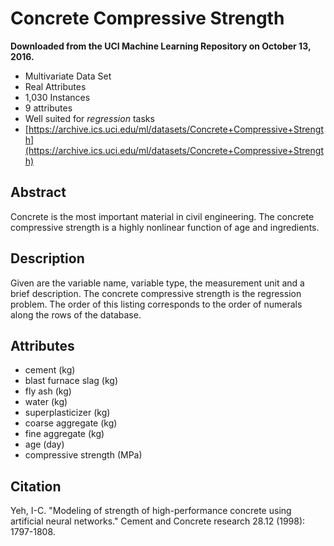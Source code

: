 # Concrete Compressive Strength

**Downloaded from the UCI Machine Learning Repository on October 13, 2016.**

- Multivariate Data Set
- Real Attributes
- 1,030 Instances
- 9 attributes
- Well suited for _regression_ tasks
- [https://archive.ics.uci.edu/ml/datasets/Concrete+Compressive+Strength](https://archive.ics.uci.edu/ml/datasets/Concrete+Compressive+Strength)

## Abstract

Concrete is the most important material in civil engineering. The concrete compressive strength is a highly nonlinear function of age and ingredients.

## Description

Given are the variable name, variable type, the measurement unit and a brief description. The concrete compressive strength is the regression problem. The order of this listing corresponds to the order of numerals along the rows of the database.

## Attributes

- cement (kg)
- blast furnace slag (kg)
- fly ash (kg)
- water (kg)
- superplasticizer (kg)
- coarse aggregate (kg)
- fine aggregate (kg)
- age (day)
- compressive strength (MPa)

## Citation

Yeh, I-C. "Modeling of strength of high-performance concrete using artificial neural networks." Cement and Concrete research 28.12 (1998): 1797-1808.